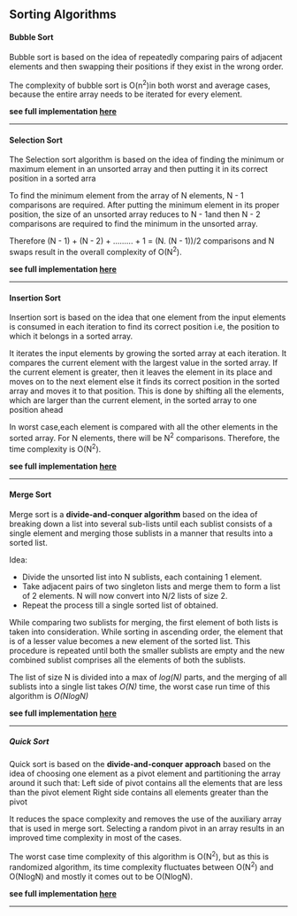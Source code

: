## Sorting Algorithms

#### Bubble Sort

Bubble sort is based on the idea of repeatedly comparing pairs of adjacent elements and then swapping their positions if they exist in the wrong order. 

The complexity of bubble sort is O(n<sup>2</sup>)in both worst and average cases, because the entire array needs to be iterated for every element.

**see full implementation [here](https://github.com/jainayu/Data-Structures-and-Algorithms/blob/master/Sorting%20Algorithms/BubbleSort.cpp)**

----------

#### Selection Sort

The Selection sort algorithm is based on the idea of finding the minimum or maximum element in an unsorted array and then putting it in its correct position in a sorted arra

To find the minimum element from the array of N elements, N - 1 comparisons are required. After putting the minimum element in its proper position, the size of an unsorted array reduces to N - 1and then N - 2 comparisons are required to find the minimum in the unsorted array.

Therefore (N - 1) + (N - 2) + ......... + 1 = (N. (N - 1))/2 comparisons and N swaps result in the overall complexity of O(N<sup>2</sup>).

**see full implementation [here](https://github.com/jainayu/Data-Structures-and-Algorithms/blob/master/Sorting%20Algorithms/SelectionSort.cpp)**

----------

#### Insertion Sort

Insertion sort is based on the idea that one element from the input elements is consumed in each iteration to find its correct position i.e, the position to which it belongs in a sorted array.

It iterates the input elements by growing the sorted array at each iteration. It compares the current element with the largest value in the sorted array. If the current element is greater, then it leaves the element in its place and moves on to the next element else it finds its correct position in the sorted array and moves it to that position. This is done by shifting all the elements, which are larger than the current element, in the sorted array to one position ahead

In worst case,each element is compared with all the other elements in the sorted array. For N elements, there will be N<sup>2</sup> comparisons. Therefore, the time complexity is O(N<sup>2</sup>).

**see full implementation [here](https://github.com/jainayu/Data-Structures-and-Algorithms/blob/master/Sorting%20Algorithms/InsertionSort.cpp)**

----------

#### Merge Sort

Merge sort is a **divide-and-conquer algorithm** based on the idea of breaking down a list into several sub-lists until each sublist consists of a single element and merging those sublists in a manner that results into a sorted list.

Idea:

- Divide the unsorted list into N sublists, each containing 1 element.
- Take adjacent pairs of two singleton lists and merge them to form a list of 2 elements. N will now convert into N/2 lists of size 2.
- Repeat the process till a single sorted list of obtained.

While comparing two sublists for merging, the first element of both lists is taken into consideration. While sorting in ascending order, the element that is of a lesser value becomes a new element of the sorted list. This procedure is repeated until both the smaller sublists are empty and the new combined sublist comprises all the elements of both the sublists.

The list of size N is divided into a max of *log(N)* parts, and the merging of all sublists into a single list takes *O(N)* time, the worst case run time of this algorithm is *O(NlogN)*

**see full implementation [here](https://github.com/jainayu/Data-Structures-and-Algorithms/blob/master/Sorting%20Algorithms/MergeSort.cpp)**

----------

##### Quick Sort

Quick sort is based on the **divide-and-conquer approach** based on the idea of choosing one element as a pivot element and partitioning the array around it such that: Left side of pivot contains all the elements that are less than the pivot element Right side contains all elements greater than the pivot

It reduces the space complexity and removes the use of the auxiliary array that is used in merge sort. Selecting a random pivot in an array results in an improved time complexity in most of the cases.

The worst case time complexity of this algorithm is O(N<sup>2</sup>), but as this is randomized algorithm, its time complexity fluctuates between O(N<sup>2</sup>) and O(NlogN) and mostly it comes out to be O(NlogN).

**see full implementation [here](https://github.com/jainayu/Data-Structures-and-Algorithms/blob/master/Sorting%20Algorithms/QuickSort.cpp)**

----------


